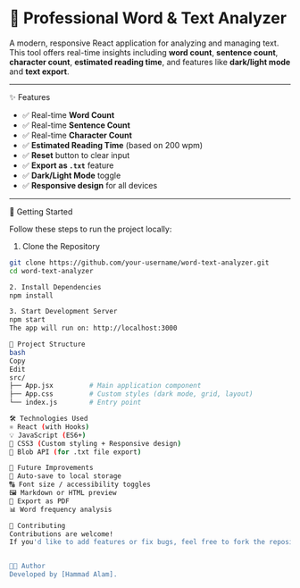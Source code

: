 # 📘 Professional Word & Text Analyzer

A modern, responsive React application for analyzing and managing text. This tool offers real-time insights including **word count**, **sentence count**, **character count**, **estimated reading time**, and features like **dark/light mode** and **text export**.

---

 ✨ Features

- ✅ Real-time **Word Count**
- ✅ Real-time **Sentence Count**
- ✅ Real-time **Character Count**
- ✅ **Estimated Reading Time** (based on 200 wpm)
- ✅ **Reset** button to clear input
- ✅ **Export as `.txt`** feature
- ✅ **Dark/Light Mode** toggle
- ✅ **Responsive design** for all devices

---

 🚀 Getting Started

Follow these steps to run the project locally:

 1. Clone the Repository
```bash
git clone https://github.com/your-username/word-text-analyzer.git
cd word-text-analyzer

2. Install Dependencies
npm install

3. Start Development Server
npm start
The app will run on: http://localhost:3000

📁 Project Structure
bash
Copy
Edit
src/
├── App.jsx         # Main application component
├── App.css         # Custom styles (dark mode, grid, layout)
└── index.js        # Entry point

🛠 Technologies Used
⚛️ React (with Hooks)
💡 JavaScript (ES6+)
🎨 CSS3 (Custom styling + Responsive design)
📄 Blob API (for .txt file export)

🌱 Future Improvements
💾 Auto-save to local storage
🔠 Font size / accessibility toggles
🖼️ Markdown or HTML preview
📄 Export as PDF
📊 Word frequency analysis

🤝 Contributing
Contributions are welcome!
If you'd like to add features or fix bugs, feel free to fork the repository and submit a pull request.


👨‍💻 Author
Developed by [Hammad Alam].










